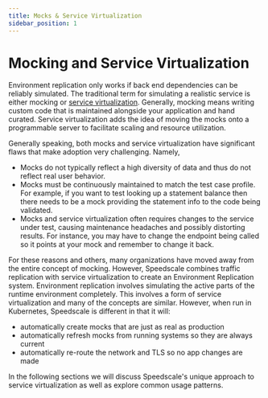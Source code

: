 ```yaml
---
title: Mocks & Service Virtualization
sidebar_position: 1
---
```


# Mocking and Service Virtualization

Environment replication only works if back end dependencies can be reliably simulated. The traditional term for simulating a realistic service is either mocking or [service virtualization](https://en.wikipedia.org/wiki/Service_virtualization). Generally, mocking means writing custom code that is maintained alongside your application and hand curated. Service virtualization adds the idea of moving the mocks onto a programmable server to facilitate scaling and resource utilization.

Generally speaking, both mocks and service virtualization have significant flaws that make adoption very challenging. Namely,

* Mocks do not typically reflect a high diversity of data and thus do not reflect real user behavior.
* Mocks must be continuously maintained to match the test case profile. For example, if you want to test looking up a statement balance then there needs to be a mock providing the statement info to the code being validated.
* Mocks and service virtualization often requires changes to the service under test, causing maintenance headaches and possibly distorting results. For instance, you may have to change the endpoint being called so it points at your mock and remember to change it back.

For these reasons and others, many organizations have moved away from the entire concept of mocking. However, Speedscale combines traffic replication with service virtualization to create an Environment Replication system. Environment replication involves simulating the active parts of the runtime environment completely. This involves a form of service virtualization and many of the concepts are similar. However, when run in Kubernetes, Speedscale is different in that it will:
* automatically create mocks that are just as real as production
* automatically refresh mocks from running systems so they are always current
* automatically re-route the network and TLS so no app changes are made

In the following sections we will discuss Speedscale's unique approach to service virtualization as well as explore common usage patterns.